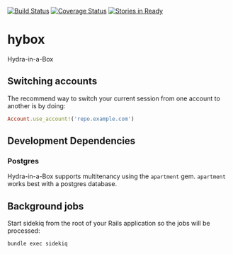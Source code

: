[![Build Status](https://travis-ci.org/projecthydra-labs/hybox.svg)](https://travis-ci.org/projecthydra-labs/hybox)
[![Coverage Status](https://coveralls.io/repos/projecthydra-labs/hybox/badge.svg?branch=master&service=github)](https://coveralls.io/github/projecthydra-labs/hybox?branch=master)
[![Stories in Ready](https://badge.waffle.io/projecthydra-labs/hybox.png?label=ready&title=Ready)](https://waffle.io/projecthydra-labs/hybox)
# hybox
Hydra-in-a-Box


## Switching accounts

The recommend way to switch your current session from one account to another is by doing:

```ruby
Account.use_account!('repo.example.com')
```

## Development Dependencies

### Postgres

Hydra-in-a-Box supports multitenancy using the `apartment` gem. `apartment` works best with a postgres database.


## Background jobs

Start sidekiq from the root of your Rails application so the jobs will be processed:

```
bundle exec sidekiq
```

